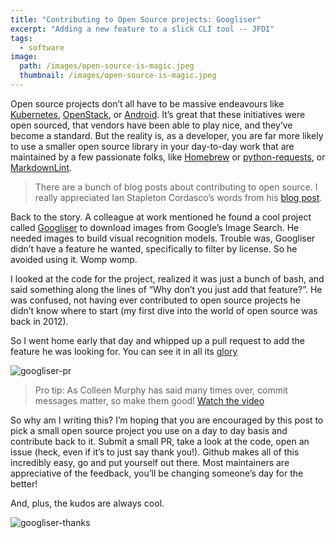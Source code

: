```yaml
---
title: "Contributing to Open Source projects: Googliser"
excerpt: "Adding a new feature to a slick CLI tool -- JFDI"
tags: 
  - software
image:
  path: /images/open-source-is-magic.jpeg
  thumbnail: /images/open-source-is-magic.jpeg
---
```


Open source projects don’t all have to be massive endeavours like [Kubernetes](https://github.com/kubernetes/), [OpenStack](http://opendev.org/openstack), or [Android](https://android.googlesource.com/). It’s great that these initiatives were open sourced, that vendors have been able to play nice, and they’ve become a standard. But the reality is, as a developer, you are far more likely to use a smaller open source library in your day-to-day work that are maintained by a few passionate folks, like [Homebrew](https://github.com/Homebrew) or [python-requests](https://3.python-requests.org/), or [MarkdownLint](https://github.com/DavidAnson/markdownlint).

> There are a bunch of blog posts about contributing to open source. I really appreciated Ian Stapleton Cordasco’s words from his [blog post](https://blog.ian.stapletoncordas.co/2019/02/open-sources-affects-on-a-career.html).

Back to the story. A colleague at work mentioned he found a cool project called [Googliser](https://github.com/teracow/googliser/) to download images from Google’s Image Search. He needed images to build visual recognition models. Trouble was, Googliser didn’t have a feature he wanted, specifically to filter by license. So he avoided using it. Womp womp.

I looked at the code for the project, realized it was just a bunch of bash, and said something along the lines of “Why don’t you just add that feature?”. He was confused, not having ever contributed to open source projects he didn’t know where to start (my first dive into the world of open source was back in 2012).

So I went home early that day and whipped up a pull request to add the feature he was looking for. You can see it in all its [glory](https://github.com/teracow/googliser/pull/19)

![googliser-pr]({{'/images/googliser-pr.png'}})

> Pro tip: As Colleen Murphy has said many times over, commit messages matter, so make them good! [Watch the video](https://www.youtube.com/watch?v=pU-VasVPNAs)

So why am I writing this? I’m hoping that you are encouraged by this post to pick a small open source project you use on a day to day basis and contribute back to it. Submit a small PR, take a look at the code, open an issue (heck, even if it’s to just say thank you!). Github makes all of this incredibly easy, go and put yourself out there. Most maintainers are appreciative of the feedback, you’ll be changing someone’s day for the better!

And, plus, the kudos are always cool.

![googliser-thanks]({{'/images/googliser-thanks.png'}})
